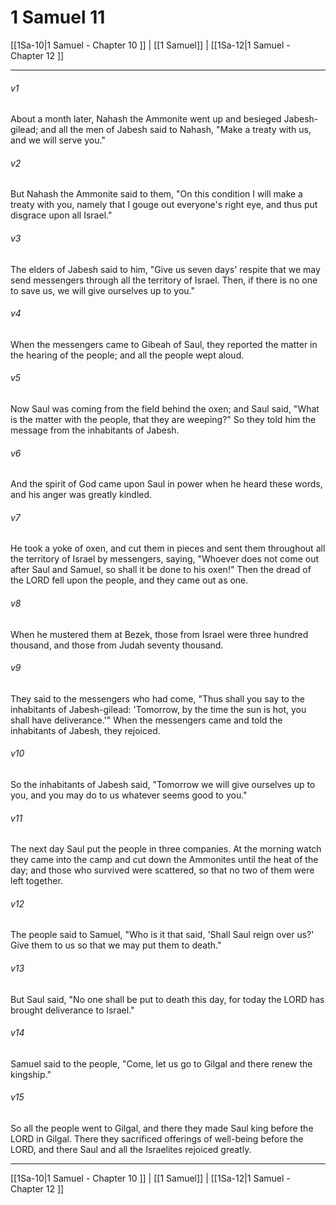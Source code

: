 # 1 Samuel 11

[[1Sa-10|1 Samuel - Chapter 10 ]] | [[1 Samuel]] | [[1Sa-12|1 Samuel - Chapter 12 ]]
***

###### v1
About a month later, Nahash the Ammonite went up and besieged Jabesh-gilead; and all the men of Jabesh said to Nahash, "Make a treaty with us, and we will serve you."
###### v2
But Nahash the Ammonite said to them, "On this condition I will make a treaty with you, namely that I gouge out everyone's right eye, and thus put disgrace upon all Israel."
###### v3
The elders of Jabesh said to him, "Give us seven days' respite that we may send messengers through all the territory of Israel. Then, if there is no one to save us, we will give ourselves up to you."
###### v4
When the messengers came to Gibeah of Saul, they reported the matter in the hearing of the people; and all the people wept aloud.
###### v5
Now Saul was coming from the field behind the oxen; and Saul said, "What is the matter with the people, that they are weeping?" So they told him the message from the inhabitants of Jabesh.
###### v6
And the spirit of God came upon Saul in power when he heard these words, and his anger was greatly kindled.
###### v7
He took a yoke of oxen, and cut them in pieces and sent them throughout all the territory of Israel by messengers, saying, "Whoever does not come out after Saul and Samuel, so shall it be done to his oxen!" Then the dread of the LORD fell upon the people, and they came out as one.
###### v8
When he mustered them at Bezek, those from Israel were three hundred thousand, and those from Judah seventy thousand.
###### v9
They said to the messengers who had come, "Thus shall you say to the inhabitants of Jabesh-gilead: 'Tomorrow, by the time the sun is hot, you shall have deliverance.'" When the messengers came and told the inhabitants of Jabesh, they rejoiced.
###### v10
So the inhabitants of Jabesh said, "Tomorrow we will give ourselves up to you, and you may do to us whatever seems good to you."
###### v11
The next day Saul put the people in three companies. At the morning watch they came into the camp and cut down the Ammonites until the heat of the day; and those who survived were scattered, so that no two of them were left together.
###### v12
The people said to Samuel, "Who is it that said, 'Shall Saul reign over us?' Give them to us so that we may put them to death."
###### v13
But Saul said, "No one shall be put to death this day, for today the LORD has brought deliverance to Israel."
###### v14
Samuel said to the people, "Come, let us go to Gilgal and there renew the kingship."
###### v15
So all the people went to Gilgal, and there they made Saul king before the LORD in Gilgal. There they sacrificed offerings of well-being before the LORD, and there Saul and all the Israelites rejoiced greatly.

***

[[1Sa-10|1 Samuel - Chapter 10 ]] | [[1 Samuel]] | [[1Sa-12|1 Samuel - Chapter 12 ]]
